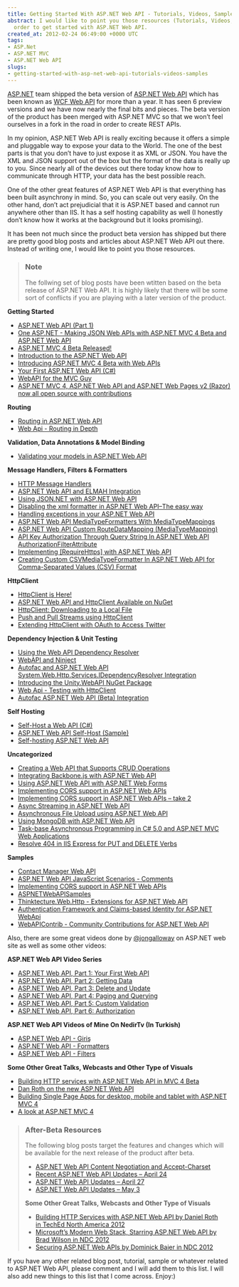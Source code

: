```yaml
---
title: Getting Started With ASP.NET Web API - Tutorials, Videos, Samples
abstract: I would like to point you those resources (Tutorials, Videos, Samples) in
  order to get started with ASP.NET Web API.
created_at: 2012-02-24 06:49:00 +0000 UTC
tags:
- ASP.Net
- ASP.NET MVC
- ASP.NET Web API
slugs:
- getting-started-with-asp-net-web-api-tutorials-videos-samples
---
```


<p><a href="http://asp.net" title="http://asp.net">ASP.NET</a> team shipped the beta version of <a href="http://www.asp.net/web-api" title="http://www.asp.net/web-api">ASP.NET Web API</a> which has been known as <a href="http://www.tugberkugurlu.com/archive/introduction-to-wcf-web-api-new-rest-face-ofnet" title="http://www.tugberkugurlu.com/archive/introduction-to-wcf-web-api-new-rest-face-ofnet">WCF Web API</a> for more than a year. It has seen 6 preview versions and we have now nearly the final bits and pieces. The beta version of the product has been merged with ASP.NET MVC so that we won&rsquo;t feel ourselves in a fork in the road in order to create REST APIs.</p>
<p>In my opinion, ASP.NET Web API is really exciting because it offers a simple and pluggable way to expose your data to the World. The one of the best parts is that you don&rsquo;t have to just expose it as XML or JSON. You have the XML and JSON support out of the box but the format of the data is really up to you. Since nearly all of the devices out there today know how to communicate through HTTP, your data has the best possible reach.</p>
<p>One of the other great features of ASP.NET Web API is that everything has been built asynchrony in mind. So, you can scale out very easily. On the other hand, don&rsquo;t act prejudicial that it is ASP.NET based and cannot run anywhere other than IIS. It has a self hosting capability as well (I honestly don&rsquo;t know how it works at the background but it looks promising).</p>
<p>It has been not much since the product beta version has shipped but there are pretty good blog posts and articles about ASP.NET Web API out there. Instead of writing one, I would like to point you those resources.</p>
<blockquote>
<h3>Note</h3>
<p>The follwing set of blog posts have been wtitten based on the beta release of ASP.NET Web API. It is highly likely that there will be some sort of conflicts if you are playing with a later version of the product.</p>
</blockquote>
<p><strong>Getting Started</strong></p>
<ul>
<li><a href="http://weblogs.asp.net/scottgu/archive/2012/02/23/asp-net-web-api-part-1.aspx" title="http://weblogs.asp.net/scottgu/archive/2012/02/23/asp-net-web-api-part-1.aspx">ASP.NET Web API (Part 1)</a> </li>
<li><a href="http://www.hanselman.com/blog/OneASPNETMakingJSONWebAPIsWithASPNETMVC4BetaAndASPNETWebAPI.aspx" title="http://www.hanselman.com/blog/OneASPNETMakingJSONWebAPIsWithASPNETMVC4BetaAndASPNETWebAPI.aspx">One ASP.NET - Making JSON Web APIs with ASP.NET MVC 4 Beta and ASP.NET Web API</a></li>
<li><a href="http://weblogs.asp.net/jgalloway/archive/2012/02/16/asp-net-4-beta-released.aspx" title="http://weblogs.asp.net/jgalloway/archive/2012/02/16/asp-net-4-beta-released.aspx">ASP.NET MVC 4 Beta Released!</a> </li>
<li><a href="http://stephenwalther.com/blog/archive/2012/03/05/introduction-to-the-asp-net-web-api.aspx" title="http://stephenwalther.com/blog/archive/2012/03/05/introduction-to-the-asp-net-web-api.aspx">Introduction to the ASP.NET Web API</a></li>
<li><a href="http://blogs.msdn.com/b/carlosfigueira/archive/2012/02/16/introducing-asp-net-mvc-4-beta-with-web-apis.aspx" title="http://blogs.msdn.com/b/carlosfigueira/archive/2012/02/16/introducing-asp-net-mvc-4-beta-with-web-apis.aspx">Introducing ASP.NET MVC 4 Beta with Web APIs</a></li>
<li><a href="http://www.asp.net/web-api/overview/getting-started-with-aspnet-web-api/tutorial-your-first-web-api" title="http://www.asp.net/web-api/overview/getting-started-with-aspnet-web-api/tutorial-your-first-web-api">Your First ASP.NET Web API (C#)</a></li>
<li><a href="http://wildermuth.com/2012/2/22/WebAPI_for_the_MVC_Guy" title="http://wildermuth.com/2012/2/22/WebAPI_for_the_MVC_Guy">WebAPI for the MVC Guy</a></li>
<li><a href="http://www.hanselman.com/blog/ASPNETMVC4ASPNETWebAPIAndASPNETWebPagesV2RazorNowAllOpenSourceWithContributions.aspx" title="http://www.hanselman.com/blog/ASPNETMVC4ASPNETWebAPIAndASPNETWebPagesV2RazorNowAllOpenSourceWithContributions.aspx">ASP.NET MVC 4, ASP.NET Web API and ASP.NET Web Pages v2 (Razor) now all open source with contributions</a></li>
</ul>
<p><strong>Routing</strong></p>
<ul>
<li><a title="http://www.asp.net/web-api/overview/web-api-routing-and-actions/routing-in-aspnet-web-api" href="http://www.asp.net/web-api/overview/web-api-routing-and-actions/routing-in-aspnet-web-api">Routing in ASP.NET Web API</a></li>
<li><a title="http://perezgb.com/2012/03/08/web-api-routing-in-depth" href="http://perezgb.com/2012/03/08/web-api-routing-in-depth">Web Api - Routing in Depth</a></li>
</ul>
<p><strong>Validation, Data Annotations &amp; Model Binding</strong></p>
<ul>
<li><a href="http://weblogs.asp.net/cibrax/archive/2012/02/23/validating-your-models-in-asp-net-web-api.aspx" title="http://weblogs.asp.net/cibrax/archive/2012/02/23/validating-your-models-in-asp-net-web-api.aspx">Validating your models in ASP.NET Web API</a>&nbsp;</li>
</ul>
<ul>
</ul>
<p><strong>Message Handlers,&nbsp;<strong>Filters &amp;&nbsp;<strong>Formatters</strong></strong></strong></p>
<ul>
<li><a href="http://www.asp.net/web-api/overview/working-with-http/http-message-handlers" title="http://www.asp.net/web-api/overview/working-with-http/http-message-handlers">HTTP Message Handlers</a></li>
<li><a href="http://www.tugberkugurlu.com/archive/asp-net-web-api-and-elmah-integration" title="http://www.tugberkugurlu.com/archive/asp-net-web-api-and-elmah-integration">ASP.NET Web API and ELMAH Integration</a></li>
<li><a href="http://blogs.msdn.com/b/henrikn/archive/2012/02/18/using-json-net-with-asp-net-web-api.aspx" title="http://blogs.msdn.com/b/henrikn/archive/2012/02/18/using-json-net-with-asp-net-web-api.aspx">Using JSON.NET with ASP.NET Web API</a></li>
<li><a href="http://codebetter.com/glennblock/2012/02/26/disabling-the-xml-formatter-in-asp-net-web-apithe-easy-way/" title="http://codebetter.com/glennblock/2012/02/26/disabling-the-xml-formatter-in-asp-net-web-apithe-easy-way/">Disabling the xml formatter in ASP.NET Web API&ndash;The easy way</a></li>
<li><a title="http://weblogs.asp.net/cibrax/archive/2012/02/27/handling-exceptions-in-your-asp-net-web-api.aspx" href="http://weblogs.asp.net/cibrax/archive/2012/02/27/handling-exceptions-in-your-asp-net-web-api.aspx">Handling exceptions in your ASP.NET Web API</a></li>
<li><a title="http://www.tugberkugurlu.com/archive/asp-net-web-api-mediatypeformatters-with-mediatypemappings" href="http://www.tugberkugurlu.com/archive/asp-net-web-api-mediatypeformatters-with-mediatypemappings">ASP.NET Web API MediaTypeFormatters With MediaTypeMappings</a></li>
<li><a href="http://www.tugberkugurlu.com/archive/asp-net-web-api-custom-routedatamapping-mediatypemapping" title="http://www.tugberkugurlu.com/archive/asp-net-web-api-custom-routedatamapping-mediatypemapping">ASP.NET Web API Custom RouteDataMapping (MediaTypeMapping)</a></li>
<li><a href="http://www.tugberkugurlu.com/archive/api-key-authorization-through-query-string-in-asp-net-web-api-authorizationfilterattribute" title="http://www.tugberkugurlu.com/archive/api-key-authorization-through-query-string-in-asp-net-web-api-authorizationfilterattribute">API Key Authorization Through Query String In ASP.NET Web API AuthorizationFilterAttribute</a></li>
<li><a href="http://blogs.msdn.com/b/carlosfigueira/archive/2012/03/09/implementing-requirehttps-with-asp-net-web-api.aspx" title="http://blogs.msdn.com/b/carlosfigueira/archive/2012/03/09/implementing-requirehttps-with-asp-net-web-api.aspx">Implementing [RequireHttps] with ASP.NET Web API</a></li>
<li><a href="http://www.tugberkugurlu.com/archive/creating-custom-csvmediatypeformatter-in-asp-net-web-api-for-comma-separated-values-csv-format" title="http://www.tugberkugurlu.com/archive/creating-custom-csvmediatypeformatter-in-asp-net-web-api-for-comma-separated-values-csv-format">Creating Custom CSVMediaTypeFormatter In ASP.NET Web API for Comma-Separated Values (CSV) Format</a></li>
</ul>
<p><strong>HttpClient</strong></p>
<ul>
<li><a href="http://blogs.msdn.com/b/henrikn/archive/2012/02/16/httpclient-is-here.aspx" title="http://blogs.msdn.com/b/henrikn/archive/2012/02/16/httpclient-is-here.aspx">HttpClient is Here!</a> </li>
<li><a href="http://blogs.msdn.com/b/henrikn/archive/2012/02/20/asp-net-web-api-and-httpclient-available-on-nuget.aspx" title="http://blogs.msdn.com/b/henrikn/archive/2012/02/20/asp-net-web-api-and-httpclient-available-on-nuget.aspx">ASP.NET Web API and HttpClient Available on NuGet</a> </li>
<li><a href="http://blogs.msdn.com/b/henrikn/archive/2012/02/17/downloading-a-google-map-to-local-file.aspx" title="http://blogs.msdn.com/b/henrikn/archive/2012/02/17/downloading-a-google-map-to-local-file.aspx">HttpClient: Downloading to a Local File</a> </li>
<li><a href="http://blogs.msdn.com/b/henrikn/archive/2012/02/17/push-and-pull-streams-using-httpclient.aspx" title="http://blogs.msdn.com/b/henrikn/archive/2012/02/17/push-and-pull-streams-using-httpclient.aspx">Push and Pull Streams using HttpClient</a> </li>
<li><a href="http://blogs.msdn.com/b/henrikn/archive/2012/02/16/extending-httpclient-with-oauth-to-access-twitter.aspx" title="http://blogs.msdn.com/b/henrikn/archive/2012/02/16/extending-httpclient-with-oauth-to-access-twitter.aspx">Extending HttpClient with OAuth to Access Twitter</a></li>
</ul>
<p><strong>Dependency Injection &amp; Unit Testing</strong></p>
<ul>
<li><a title="http://www.asp.net/web-api/overview/extensibility/using-the-web-api-dependency-resolver" href="http://www.asp.net/web-api/overview/extensibility/using-the-web-api-dependency-resolver">Using the Web API Dependency Resolver</a></li>
<li><a href="http://wildermuth.com/2012/02/26/WebAPI_and_Ninject" title="http://wildermuth.com/2012/02/26/WebAPI_and_Ninject">WebAPI and Ninject</a></li>
<li><a title="http://www.tugberkugurlu.com/archive/autofac-and-asp-net-web-api-system-web-http-services-idependencyresolver-integration" href="http://www.tugberkugurlu.com/archive/autofac-and-asp-net-web-api-system-web-http-services-idependencyresolver-integration">Autofac and ASP.NET Web API System.Web.Http.Services.IDependencyResolver Integration</a></li>
<li><a title="http://www.devtrends.co.uk/blog/introducing-the-unity.webapi-nuget-package" href="http://www.devtrends.co.uk/blog/introducing-the-unity.webapi-nuget-package">Introducing the Unity.WebAPI NuGet Package</a></li>
<li><a href="http://perezgb.com/2012/2/21/web-api-testing-with-httpclient" title="http://perezgb.com/2012/2/21/web-api-testing-with-httpclient">Web Api - Testing with HttpClient</a></li>
<li><a title="http://alexmg.com/post/2012/03/08/Autofac-ASPNET-Web-API-(Beta)-Integration.aspx" href="http://alexmg.com/post/2012/03/08/Autofac-ASPNET-Web-API-(Beta)-Integration.aspx">Autofac ASP.NET Web API (Beta) Integration</a></li>
</ul>
<p><strong>Self Hosting</strong></p>
<ul>
<li><a href="http://www.asp.net/web-api/overview/hosting-aspnet-web-api/self-host-a-web-api" title="http://www.asp.net/web-api/overview/hosting-aspnet-web-api/self-host-a-web-api">Self-Host a Web API (C#)</a></li>
<li><a href="http://code.msdn.microsoft.com/ASPNET-Web-API-Self-Host-30abca12" title="http://code.msdn.microsoft.com/ASPNET-Web-API-Self-Host-30abca12">ASP.NET Web API Self-Host (Sample)</a></li>
<li><a title="http://pfelix.wordpress.com/2012/02/26/self-hosting-asp-net-web-api/" href="http://pfelix.wordpress.com/2012/02/26/self-hosting-asp-net-web-api/">Self-hosting ASP.NET Web API</a></li>
</ul>
<p><strong>Uncategorized</strong></p>
<ul>
<li><a href="http://www.asp.net/web-api/overview/web-api-routing-and-actions/creating-a-web-api-that-supports-crud-operations" title="http://www.asp.net/web-api/overview/web-api-routing-and-actions/creating-a-web-api-that-supports-crud-operations">Creating a Web API that Supports CRUD Operations</a></li>
<li><a href="http://weblogs.asp.net/cibrax/archive/2012/02/17/integrating-backbone-js-with-asp-net-web-api.aspx" title="http://weblogs.asp.net/cibrax/archive/2012/02/17/integrating-backbone-js-with-asp-net-web-api.aspx">Integrating Backbone.js with ASP.NET Web API</a></li>
<li><a href="http://blogs.msdn.com/b/henrikn/archive/2012/02/23/using-asp-net-web-api-with-asp-net-web-forms.aspx" title="http://blogs.msdn.com/b/henrikn/archive/2012/02/23/using-asp-net-web-api-with-asp-net-web-forms.aspx">Using ASP.NET Web API with ASP.NET Web Forms</a></li>
<li><a href="http://blogs.msdn.com/b/carlosfigueira/archive/2012/02/20/implementing-cors-support-in-asp-net-web-apis.aspx" title="http://blogs.msdn.com/b/carlosfigueira/archive/2012/02/20/implementing-cors-support-in-asp-net-web-apis.aspx">Implementing CORS support in ASP.NET Web APIs</a></li>
<li><a title="http://blogs.msdn.com/b/carlosfigueira/archive/2012/02/21/implementing-cors-support-in-asp-net-web-apis-take-2.aspx" href="http://blogs.msdn.com/b/carlosfigueira/archive/2012/02/21/implementing-cors-support-in-asp-net-web-apis-take-2.aspx">Implementing CORS support in ASP.NET Web APIs &ndash; take 2</a></li>
<li><a title="http://blogs.msdn.com/b/henrikn/archive/2012/02/24/async-actions-in-asp-net-web-api.aspx" href="http://blogs.msdn.com/b/henrikn/archive/2012/02/24/async-actions-in-asp-net-web-api.aspx">Async Streaming in ASP.NET Web API</a></li>
<li><span><a title="http://blogs.msdn.com/b/henrikn/archive/2012/03/01/file-upload-and-asp-net-web-api.aspx" href="http://blogs.msdn.com/b/henrikn/archive/2012/03/01/file-upload-and-asp-net-web-api.aspx">Asynchronous File Upload using ASP.NET Web API</a></span></li>
<li>
<div align="left"><a href="http://blogs.msdn.com/b/henrikn/archive/2012/02/19/using-web-api-with-mongodb.aspx" title="http://blogs.msdn.com/b/henrikn/archive/2012/02/19/using-web-api-with-mongodb.aspx">Using MongoDB with ASP.NET Web API</a></div>
</li>
<li><a href="http://www.tugberkugurlu.com/archive/my-take-on-task-base-asynchronous-programming-in-c-sharp-5-0-and-asp-net-mvc-web-applications" title="http://www.tugberkugurlu.com/archive/my-take-on-task-base-asynchronous-programming-in-c-sharp-5-0-and-asp-net-mvc-web-applications">Task-base Asynchronous Programming in C# 5.0 and ASP.NET MVC Web Applications</a></li>
<li><a id="viewpost_ascx_TitleUrl" title="http://geekswithblogs.net/michelotti/archive/2011/05/28/resolve-404-in-iis-express-for-put-and-delete-verbs.aspx" href="http://geekswithblogs.net/michelotti/archive/2011/05/28/resolve-404-in-iis-express-for-put-and-delete-verbs.aspx">Resolve 404 in IIS Express for PUT and DELETE Verbs</a></li>
</ul>
<p><strong>Samples</strong></p>
<ul>
<li><a title="http://code.msdn.microsoft.com/Contact-Manager-Web-API-0e8e373d" href="http://code.msdn.microsoft.com/Contact-Manager-Web-API-0e8e373d">Contact Manager Web API</a></li>
<li><a href="http://code.msdn.microsoft.com/ASPNET-Web-API-JavaScript-d0d64dd7" title="http://code.msdn.microsoft.com/ASPNET-Web-API-JavaScript-d0d64dd7">ASP.NET Web API JavaScript Scenarios - Comments</a></li>
<li><a href="http://code.msdn.microsoft.com/Implementing-CORS-support-a677ab5d" title="http://code.msdn.microsoft.com/Implementing-CORS-support-a677ab5d">Implementing CORS support in ASP.NET Web APIs</a></li>
<li><a href="https://github.com/tugberkugurlu/ASPNETWebAPISamples" title="https://github.com/tugberkugurlu/ASPNETWebAPISamples">ASPNETWebAPISamples</a></li>
<li><a href="https://github.com/ChristianWeyer/Thinktecture.Web.Http" title="https://github.com/ChristianWeyer/Thinktecture.Web.Http">Thinktecture.Web.Http - Extensions for ASP.NET Web API</a>&nbsp;</li>
<li><a title="http://www.leastprivilege.com/PreviewAuthenticationFrameworkAndClaimsbasedIdentityForASPNETWebApi.aspx" href="http://www.leastprivilege.com/PreviewAuthenticationFrameworkAndClaimsbasedIdentityForASPNETWebApi.aspx">Authentication Framework and Claims-based Identity for ASP.NET WebApi</a><b><br /></b></li>
<li><a href="https://github.com/WebApiContrib/WebAPIContrib" title="https://github.com/WebApiContrib/WebAPIContrib">WebAPIContrib - Community Contributions for ASP.NET Web API</a></li>
</ul>
<p>Also, there are some great videos done by <a href="http://twitter.com/jongalloway" title="http://twitter.com/jongalloway">@jongalloway</a> on ASP.NET web site as well as some other videos:</p>
<p><strong>ASP.NET Web API Video Series</strong></p>
<ul>
<li><a href="http://www.asp.net/web-api/overview/getting-started-with-aspnet-web-api/video-your-first-web-api">ASP.NET Web API, Part 1: Your First Web API</a> </li>
<li><a href="http://www.asp.net/web-api/overview/web-api-routing-and-actions/video-getting-data">ASP.NET Web API, Part 2: Getting Data</a> </li>
<li><a href="http://www.asp.net/web-api/overview/web-api-routing-and-actions/video-delete-and-create">ASP.NET Web API, Part 3: Delete and Update</a> </li>
<li><a href="http://www.asp.net/web-api/overview/web-api-routing-and-actions/video-paging-and-querying">ASP.NET Web API, Part 4: Paging and Querying</a> </li>
<li><a href="http://www.asp.net/web-api/overview/web-api-routing-and-actions/video-custom-validation">ASP.NET Web API, Part 5: Custom Validation</a> </li>
<li><a href="http://www.asp.net/web-api/overview/web-api-routing-and-actions/video-authorization">ASP.NET Web API, Part 6: Authorization</a></li>
</ul>
<p><strong>ASP.NET Web API Videos of Mine On NedirTv (In Turkish)</strong></p>
<ul>
<li><a title="http://nedirtv.com/video/aspnet-web-api-giris" href="http://nedirtv.com/video/aspnet-web-api-giris">ASP.NET Web API - Giriş</a><b><br /></b></li>
<li><a title="http://nedirtv.com/video/aspnet-web-api-formatters" href="http://nedirtv.com/video/aspnet-web-api-formatters">ASP.NET Web API - Formatters</a></li>
<li><a href="http://nedirtv.com/video/aspnet-web-api-filters" title="http://nedirtv.com/video/aspnet-web-api-filters">ASP.NET Web API - Filters</a></li>
</ul>
<p><strong>Some Other Great Talks, Webcasts and Other Type of Visuals</strong></p>
<ul>
<li><a href="http://www.c4mvc.net/meeting/?id=25" title="http://www.c4mvc.net/meeting/?id=25">Building HTTP services with ASP.NET Web API in MVC 4 Beta</a></li>
<li><a href="http://channel9.msdn.com/Shows/Web+Camps+TV/Dan-Roth-on-the-new-ASPNET-Web-API" title="http://channel9.msdn.com/Shows/Web+Camps+TV/Dan-Roth-on-the-new-ASPNET-Web-API">Dan Roth on the new ASP.NET Web API</a></li>
<li><a href="http://channel9.msdn.com/Events/TechDays/Techdays-2012-the-Netherlands/2159" title="http://channel9.msdn.com/Events/TechDays/Techdays-2012-the-Netherlands/2159">Building Single Page Apps for desktop, mobile and tablet with ASP.NET MVC 4</a></li>
<li><a href="http://channel9.msdn.com/Events/TechDays/Techdays-2012-the-Netherlands/2364" title="http://channel9.msdn.com/Events/TechDays/Techdays-2012-the-Netherlands/2364">A look at ASP.NET MVC 4</a></li>
</ul>
<blockquote>
<h3>After-Beta Resources</h3>
<p>The following blog posts target the features and changes which will be available for the next release of the product after beta.</p>
<ul>
<li><a href="http://blogs.msdn.com/b/henrikn/archive/2012/04/22/asp-net-web-api-content-negotiation-and-accept-charset.aspx">ASP.NET Web API Content Negotiation and Accept-Charset</a></li>
<li><a href="http://blogs.msdn.com/b/henrikn/archive/2012/04/23/using-cookies-with-asp-net-web-api.aspx">Recent ASP.NET Web API Updates &ndash; April 24</a></li>
<li><a href="http://blogs.msdn.com/b/henrikn/archive/2012/04/27/asp-net-web-api-updates-april-27.aspx">ASP.NET Web API Updates &ndash; April 27</a></li>
<li><a href="http://blogs.msdn.com/b/henrikn/archive/2012/05/03/asp-net-web-api-updates-may-3.aspx">ASP.NET Web API Updates &ndash; May 3</a></li>
</ul>
<p><strong>Some Other Great Talks, Webcasts and Other Type of Visuals</strong></p>
<ul>
<li><a title="http://channel9.msdn.com/Events/TechEd/NorthAmerica/2012/DEV309" href="http://channel9.msdn.com/Events/TechEd/NorthAmerica/2012/DEV309">Building HTTP Services with ASP.NET Web API by&nbsp;Daniel Roth in&nbsp;TechEd North America 2012</a><b><br /></b></li>
<li><a title="http://ndcoslo.oktaset.com/t-4894" href="http://ndcoslo.oktaset.com/t-4894">Microsoft&rsquo;s Modern Web Stack, Starring ASP.NET Web API by Brad Wilson in NDC 2012</a></li>
<li><a title="http://ndcoslo.oktaset.com/t-4901" href="http://ndcoslo.oktaset.com/t-4901">Securing ASP.NET Web APIs by Dominick Baier in NDC 2012</a></li>
</ul>
</blockquote>
<p>If you have any other related blog post, tutorial, sample or whatever related to ASP.NET Web API, please comment and I will add them to this list. I will also add new things to this list that I come across. Enjoy:)</p>